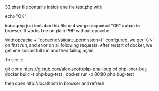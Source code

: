 33.phar file contains inside one file test.php with

echo "OK";

index.php just includes this file and we get expected "OK" output in browser.
It works fine on plain PHP without opcache.

With opcache + "opcache.validate_permission=1" configured, we get "OK" on first run,
and error on all following requests. After restart of docker, we get one succesfull
run and then failing again.

To see it:

git clone https://github.com/alex-scott/php-phar-bug
cd php-phar-bug
docker build -t php-bug-test .
docker run -p 80:80 php-bug-test

then open http://localhost/ in browser and refresh

